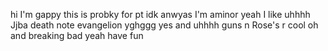 hi
I'm gappy this is probky for pt idk anwyas I'm aminor yeah
I like uhhhh Jjba death note evangelion yghggg yes and uhhhh guns n Rose's r cool oh and breaking bad yeah have fun


